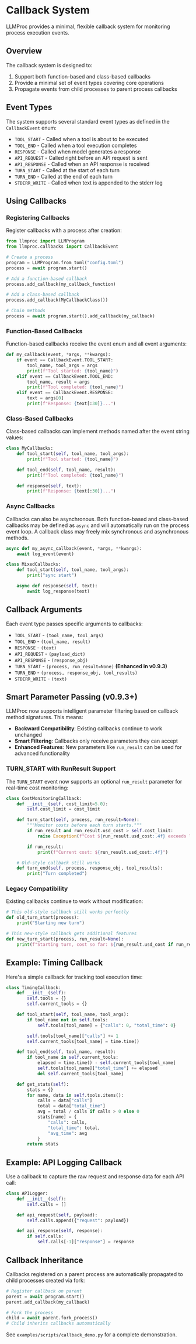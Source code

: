 # Callback System

LLMProc provides a minimal, flexible callback system for monitoring process execution events.

## Overview

The callback system is designed to:

1. Support both function-based and class-based callbacks
2. Provide a minimal set of event types covering core operations
3. Propagate events from child processes to parent process callbacks

## Event Types

The system supports several standard event types as defined in the `CallbackEvent` enum:

- `TOOL_START` - Called when a tool is about to be executed
- `TOOL_END` - Called when a tool execution completes
- `RESPONSE` - Called when model generates a response
- `API_REQUEST` - Called right before an API request is sent
- `API_RESPONSE` - Called when an API response is received
- `TURN_START` - Called at the start of each turn
- `TURN_END` - Called at the end of each turn
- `STDERR_WRITE` - Called when text is appended to the stderr log

## Using Callbacks

### Registering Callbacks

Register callbacks with a process after creation:

```python
from llmproc import LLMProgram
from llmproc.callbacks import CallbackEvent

# Create a process
program = LLMProgram.from_toml("config.toml")
process = await program.start()

# Add a function-based callback
process.add_callback(my_callback_function)

# Add a class-based callback
process.add_callback(MyCallbackClass())

# Chain methods
process = await program.start().add_callback(my_callback)
```

### Function-Based Callbacks

Function-based callbacks receive the event enum and all event arguments:

```python
def my_callback(event, *args, **kwargs):
    if event == CallbackEvent.TOOL_START:
        tool_name, tool_args = args
        print(f"Tool started: {tool_name}")
    elif event == CallbackEvent.TOOL_END:
        tool_name, result = args
        print(f"Tool completed: {tool_name}")
    elif event == CallbackEvent.RESPONSE:
        text = args[0]
        print(f"Response: {text[:30]}...")
```

### Class-Based Callbacks

Class-based callbacks can implement methods named after the event string values:

```python
class MyCallbacks:
    def tool_start(self, tool_name, tool_args):
        print(f"Tool started: {tool_name}")

    def tool_end(self, tool_name, result):
        print(f"Tool completed: {tool_name}")

    def response(self, text):
        print(f"Response: {text[:30]}...")
```

### Async Callbacks

Callbacks can also be asynchronous. Both function-based and class-based callbacks
may be defined as ``async`` and will automatically run on the process event
loop. A callback class may freely mix synchronous and asynchronous methods.

```python
async def my_async_callback(event, *args, **kwargs):
    await log_event(event)

class MixedCallbacks:
    def tool_start(self, tool_name, tool_args):
        print("sync start")

    async def response(self, text):
        await log_response(text)
```

## Callback Arguments

Each event type passes specific arguments to callbacks:

- `TOOL_START` - `(tool_name, tool_args)`
- `TOOL_END` - `(tool_name, result)`
- `RESPONSE` - `(text)`
- `API_REQUEST` - `(payload_dict)`
- `API_RESPONSE` - `(response_obj)`
- `TURN_START` - `(process, run_result=None)` **(Enhanced in v0.9.3)**
- `TURN_END` - `(process, response_obj, tool_results)`
- `STDERR_WRITE` - `(text)`

## Smart Parameter Passing (v0.9.3+)

LLMProc now supports intelligent parameter filtering based on callback method signatures. This means:

- **Backward Compatibility**: Existing callbacks continue to work unchanged
- **Smart Filtering**: Callbacks only receive parameters they can accept
- **Enhanced Features**: New parameters like `run_result` can be used for advanced functionality

### TURN_START with RunResult Support

The `TURN_START` event now supports an optional `run_result` parameter for real-time cost monitoring:

```python
class CostMonitoringCallback:
    def __init__(self, cost_limit=5.0):
        self.cost_limit = cost_limit

    def turn_start(self, process, run_result=None):
        """Monitor costs before each turn starts."""
        if run_result and run_result.usd_cost > self.cost_limit:
            raise Exception(f"Cost ${run_result.usd_cost:.4f} exceeds limit ${self.cost_limit:.2f}")

        if run_result:
            print(f"Current cost: ${run_result.usd_cost:.4f}")

    # Old-style callback still works
    def turn_end(self, process, response_obj, tool_results):
        print("Turn completed")
```

### Legacy Compatibility

Existing callbacks continue to work without modification:

```python
# This old-style callback still works perfectly
def old_turn_start(process):
    print("Starting new turn")

# This new-style callback gets additional features
def new_turn_start(process, run_result=None):
    print(f"Starting turn, cost so far: ${run_result.usd_cost if run_result else 0:.4f}")
```

## Example: Timing Callback

Here's a simple callback for tracking tool execution time:

```python
class TimingCallback:
    def __init__(self):
        self.tools = {}
        self.current_tools = {}

    def tool_start(self, tool_name, tool_args):
        if tool_name not in self.tools:
            self.tools[tool_name] = {"calls": 0, "total_time": 0}

        self.tools[tool_name]["calls"] += 1
        self.current_tools[tool_name] = time.time()

    def tool_end(self, tool_name, result):
        if tool_name in self.current_tools:
            elapsed = time.time() - self.current_tools[tool_name]
            self.tools[tool_name]["total_time"] += elapsed
            del self.current_tools[tool_name]

    def get_stats(self):
        stats = {}
        for name, data in self.tools.items():
            calls = data["calls"]
            total = data["total_time"]
            avg = total / calls if calls > 0 else 0
            stats[name] = {
                "calls": calls,
                "total_time": total,
                "avg_time": avg
            }
        return stats
```

## Example: API Logging Callback

Use a callback to capture the raw request and response data for each API call:

```python
class APILogger:
    def __init__(self):
        self.calls = []

    def api_request(self, payload):
        self.calls.append({"request": payload})

    def api_response(self, response):
        if self.calls:
            self.calls[-1]["response"] = response
```

## Callback Inheritance

Callbacks registered on a parent process are automatically propagated to child processes created via fork:

```python
# Register callback on parent
parent = await program.start()
parent.add_callback(my_callback)

# Fork the process
child = await parent.fork_process()
# Child inherits callbacks automatically
```

See `examples/scripts/callback_demo.py` for a complete demonstration.
